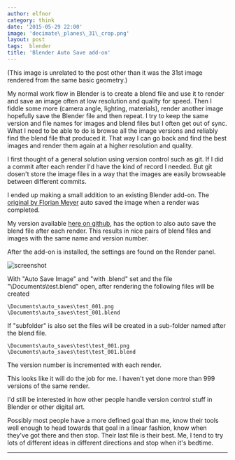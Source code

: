 ```yaml
---
author: elfnor
category: think
date: '2015-05-29 22:00'
image: 'decimate\_planes\_31\_crop.png'
layout: post
tags:  blender
title: 'Blender Auto Save add-on'
---
```


(This image is unrelated to the post other than it was the 31st image rendered from the same basic geometry.)

My normal work flow in Blender is to create a blend file and use it to render and save an image often at low resolution and quality for speed. Then I fiddle some more (camera angle, lighting, materials), render another image hopefully save the Blender file and then repeat. I try to keep the same version and file names for images and blend files but I often get out of sync. What I need to be able to do is browse all the image versions and reliably find the blend file that produced it. That way I can go back and find the best images and render them again at a higher resolution and quality.

I first thought of a general solution using version control such as git. If I did a commit after each render I\'d have the kind of record I needed. But git dosen\'t store the image files in a way that the images are easily browseable between different commits.

I ended up making a small addition to an existing Blender add-on. The [original by Florian Meyer](http://wiki.blender.org/index.php/Extensions:2.6/Py/Scripts/Render/Auto_Save) auto saved the image when a render was completed.

My version available [here on github](https://github.com/elfnor/blender_auto_save_on_render), has the option to also auto save the blend file after each render. This results in nice pairs of blend files and images with the same name and version number.

After the add-on is installed, the settings are found on the Render panel.

![screenshot](%7B%7B%20site.baseurl%20%7D%7D/images/screen.png)

With \"Auto Save Image\" and \"with .blend\" set and the file \"\\Documents\\test.blend\" open, after rendering the following files will be created

``` {.python}
\Documents\auto_saves\test_001.png  
\Documents\auto_saves\test_001.blend  
```

If \"subfolder\" is also set the files will be created in a sub-folder named after the blend file.

``` {.python}
\Documents\auto_saves\test\test_001.png  
\Documents\auto_saves\test\test_001.blend  
```

The version number is incremented with each render.

This looks like it will do the job for me. I haven\'t yet done more than 999 versions of the same render.

I\'d still be interested in how other people handle version control stuff in Blender or other digital art.

Possibly most people have a more defined goal than me, know their tools well enough to head towards that goal in a linear fashion, know when they\'ve got there and then stop. Their last file is their best. Me, I tend to try lots of different ideas in different directions and stop when it\'s bedtime.

------------------------------------------------------------------------
